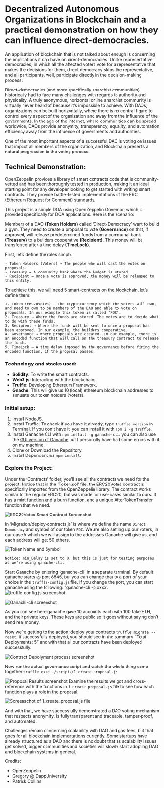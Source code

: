 # Decentralized Autonomous Organizations in Blockchain and a practical demonstration on how they can influence direct-democracies.



An application of blockchain that is not talked about enough is concerning the implications it can have on direct-democracies. Unlike representative democracies, in which all the affected voters vote for a representative that makes the decisions for them, direct democracy skips the representative, and all participants, well, participate directly in the decision-making process.

Direct-democracies (and more specifically anarchist communities) historically had to face many challenges with regards to authority and physicality. A truly anonymous, horizontal online anarchist community is virtually never heard of because it’s impossible to achieve. With DAOs, organizations can be built horizontally, where there is no central figure to control every aspect of the organization and away from the influence of the governments. In the age of the internet, where communities can be spread worldwide, DAOs provide anonymity, transparency, equality, and automation efficiency away from the influence of governments and authorities.


One of the most important aspects of a successful DAO is voting on issues that impact all members of the organization, and Blockchain presents a natural progression to the voting process. 


## Technical Demonstration:

OpenZeppelin provides a library of smart contracts code that is community-vetted and has been thoroughly tested in production, making it an ideal starting point for any developer looking to get started with writing smart contracts. They provide battle-tested implementations of the ERC (Ethereum Request for Comment) standards.

This project is a simple DOA using OpenZeppelin Governor, which is provided specifically for DOA applications. Here is the scenario: 

Members of a DAO **(Token Holders)** called ‘Direct-Democracy’ want to build a gym. They need to create a proposal to vote **(Governance)** on that, if approved, will release predetermined funds from a communal bank **(Treasury)** to a builders cooperative **(Recipient)**. This money will be transferred after a time delay **(TimeLock)**.

First, let’s define the roles simply:
```
- Token Holders (Voters) → The people who will cast the votes on proposals.
- Treasury → A community bank where the budget is stored.
- Recipient → Once a vote is approved, the money will be released to this entity.
```
To achieve this, we will need 5 smart-contracts on the blockchain, let’s define them:
```
1. Token (ERC20Votes) → The cryptocurrency which the voters will own, and need to own to be members of the DAO and able to vote on proposals. In our example this token is called ‘FDC’.
2. Treasury → Where the funds are stored. The votes are to decide what to do with these funds.
3. Recipient → Where the funds will be sent to once a proposal has been approved. In our example, the builders cooperative.
4. Governance → Where proposals are created. In our example, there is an encoded function that will call on the treasury contract to release the funds.
5. TimeLock → A time delay imposed by the governance before firing the encoded function, if the proposal passes.
```

### Technology and stacks used:
- **Solidity**: To write the smart contracts.
- **Web3.js**: Interacting with the blockchain.
- **Truffle**: Developing Ethereum Framework.
- **Gnache**: This will give us 10  (local) ethereum blockchain addresses to simulate our token holders (Voters).


### Initial setup:
1. Install NodeJS.
2. Install Truffle. To check if you have it already, type `truffle version` in Terminal. If you don’t have it, you can install it with `npm i -g truffle`.
3. Install Ganache CLI with `npm install -g ganache-cli`. you can also use the [GUI version of Ganache](https://trufflesuite.com/ganache/) but I personally have had some errors with it on my machine.
4. Clone or Download the Repository.
5. Install Dependencies `npm install`.

### Explore the Project:
Under the ‘Contracts’ folder, you’ll see all the contracts we need for the project. Notice that in the ‘Token.sol’ file, the ERC20Votes contract is specifically imported from the OpenZeppelin library. The contract works similar to the regular ERC20, but was made for use-cases similar to ours. It has a mint function and a burn function, and a unique AfterTokenTransfer function that we need.

![ERC20Votes Smart Contract Screenshot](/assets/ERC20Votes.png?raw=true)



In ‘Migration/deploy-contracts.js’ is where we define the name `Direct Democracy` and symbol of our token `FDC`. We are also setting up our voters, in our case 5 which we will assign to the addresses Ganache will give us, and each address will get 50 ethers.

![Token Name and Symbol](/assets/DAO.png?raw=true)

```
Notice: min_Delay is set to 0, but this is just for testing purposes as we’re using ganache-cli.
```


Start Ganache by entering ‘ganache-cli' in a separate terminal. By default ganache starts @ port 8545, but you can change that to a port of your choice in the `truffle-config.js` file. If you change the port, you can start ganache using the following: “ganache-cli -p xxxx’.
![truffle-config.js screenshot ](/assets/port.png?raw=true)

![Ganachi-cli screenshot](/assets/ganache.png?raw=true)

As you can see here ganache gave 10 accounts each with 100 fake ETH, and their private keys. These keys are public so it goes without saying don’t send real money.

Now we’re getting to the action; deploy your contracts `truffle migrate --reset`.
If successfully deployed, you should see in the summary "Total Deployments: 5” and with that all our contracts have been deployed successfully.

![Contract Depolyment process screenshot](/assets/deployment.png?raw=true)

Now run the actual governance script and watch the whole thing come together `truffle exec ./scripts/1_create_proposal.js`

![Proposal Results screenshot](/assets/proposal.png?raw=true)
Examine the results we got and cross-reference with the functions in `1_create_proposal.js` file to see how each function plays a role in the proposal.

![Screenschot of 1_create_proposal.js file](/assets/create_proposal.png?raw=true)



And with that, we have successfully demonstrated a DAO voting mechanism that respects anonymity, is fully transparent and traceable, tamper-proof, and automated. 

Challenges remain concerning scalability with DAO and gas fees, but that goes for all blockchain implementations currently. Some startups have already structured as a DAO and there is no doubt that as scalability issues get solved, bigger communities and societies will slowly start adopting DAO and blockchain systems in general.




Credits:
- OpenZeppelin
- Gregory @ DappUniversity
- Patrick Collins
